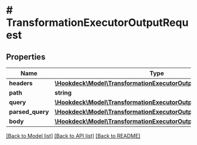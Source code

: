 # # TransformationExecutorOutputRequest

## Properties

Name | Type | Description | Notes
------------ | ------------- | ------------- | -------------
**headers** | [**\Hookdeck\Model\TransformationExecutorOutputRequestHeaders**](TransformationExecutorOutputRequestHeaders.md) |  | [optional]
**path** | **string** |  |
**query** | [**\Hookdeck\Model\TransformationExecutorOutputRequestQuery**](TransformationExecutorOutputRequestQuery.md) |  | [optional]
**parsed_query** | [**\Hookdeck\Model\TransformationExecutorOutputRequestParsedQuery**](TransformationExecutorOutputRequestParsedQuery.md) |  | [optional]
**body** | [**\Hookdeck\Model\TransformationExecutorOutputRequestParsedQuery**](TransformationExecutorOutputRequestParsedQuery.md) |  | [optional]

[[Back to Model list]](../../README.md#models) [[Back to API list]](../../README.md#endpoints) [[Back to README]](../../README.md)
